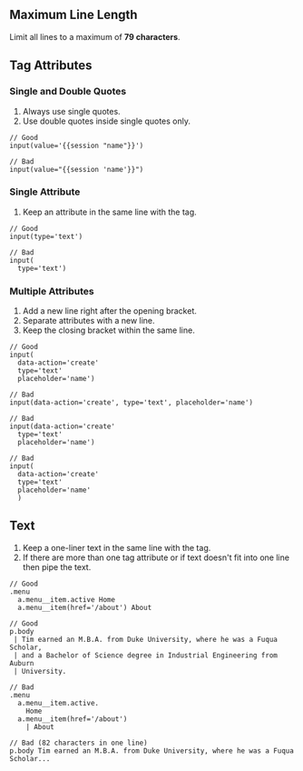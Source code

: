 ## Maximum Line Length

Limit all lines to a maximum of **79 characters**.

## Tag Attributes

### Single and Double Quotes

1. Always use single quotes.
2. Use double quotes inside single quotes only.

```jade
// Good
input(value='{{session "name"}}')

// Bad
input(value="{{session 'name'}}")
```

### Single Attribute

1. Keep an attribute in the same line with the tag.

```jade
// Good
input(type='text')

// Bad
input(
  type='text')
```

### Multiple Attributes

1. Add a new line right after the opening bracket.
2. Separate attributes with a new line.
3. Keep the closing bracket within the same line.

```jade
// Good
input(
  data-action='create'
  type='text'
  placeholder='name')

// Bad
input(data-action='create', type='text', placeholder='name')

// Bad
input(data-action='create'
  type='text'
  placeholder='name')

// Bad
input(
  data-action='create'
  type='text'
  placeholder='name'
  )
```

## Text

1. Keep a one-liner text in the same line with the tag.
2. If there are more than one tag attribute or if text doesn't fit into one line
then pipe the text.

```jade
// Good
.menu
  a.menu__item.active Home
  a.menu__item(href='/about') About

// Good
p.body
 | Tim earned an M.B.A. from Duke University, where he was a Fuqua Scholar, 
 | and a Bachelor of Science degree in Industrial Engineering from Auburn
 | University.

// Bad
.menu
  a.menu__item.active.
    Home
  a.menu__item(href='/about') 
    | About

// Bad (82 characters in one line)
p.body Tim earned an M.B.A. from Duke University, where he was a Fuqua Scholar...
```